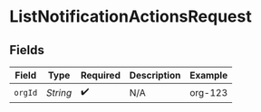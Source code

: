 # ListNotificationActionsRequest


## Fields

| Field              | Type               | Required           | Description        | Example            |
| ------------------ | ------------------ | ------------------ | ------------------ | ------------------ |
| `orgId`            | *String*           | :heavy_check_mark: | N/A                | org-123            |